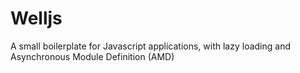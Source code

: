 Welljs
========

A small boilerplate for Javascript applications, with lazy loading and Asynchronous Module Definition (AMD)

